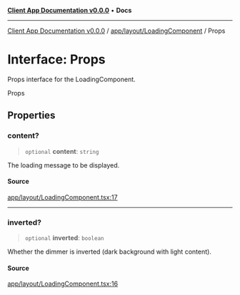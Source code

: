 [**Client App Documentation v0.0.0**](../../../../README.md) • **Docs**

***

[Client App Documentation v0.0.0](../../../../README.md) / [app/layout/LoadingComponent](../README.md) / Props

# Interface: Props

Props interface for the LoadingComponent.

 Props

## Properties

### content?

> `optional` **content**: `string`

The loading message to be displayed.

#### Source

[app/layout/LoadingComponent.tsx:17](https://github.com/jimmykurian/Reactivities/blob/f0a090a3bb727420443b721b8bb2341546df5669/client-app/src/app/layout/LoadingComponent.tsx#L17)

***

### inverted?

> `optional` **inverted**: `boolean`

Whether the dimmer is inverted (dark background with light content).

#### Source

[app/layout/LoadingComponent.tsx:16](https://github.com/jimmykurian/Reactivities/blob/f0a090a3bb727420443b721b8bb2341546df5669/client-app/src/app/layout/LoadingComponent.tsx#L16)
